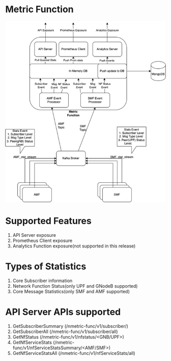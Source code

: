 <!--
SPDX-FileCopyrightText: 2022-present Intel Corporation

SPDX-License-Identifier: Apache-2.0
-->


# Metric Function

![Metric Function Architecture](/docs/images/Metric_Function_Arch.png)



# Supported Features
1. API Server exposure
2. Prometheus Client exposure
3. Analytics Function exposure(not supported in this release)

# Types of Statistics
1. Core Subscriber information
2. Network Function Status(only UPF and GNodeB supported)
3. Core Message Statistics(only SMF and AMF supported)

# API Server APIs supported
1. GetSubscriberSummary (/nmetric-func/v1/subscriber/<imsi>)
2. GetSubscriberAll (/nmetric-func/v1/subscriber/all)
3. GetNfStatus (/nmetric-func/v1/nfstatus/<GNB/UPF>)
4. GetNfServiceStats (/nmetric-func/v1/nfServiceStatsSummary/<AMF/SMF>)
5. GetNfServiceStatsAll (/nmetric-func/v1/nfServiceStats/all)